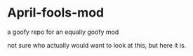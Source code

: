 # April-fools-mod
a goofy repo for an equally goofy mod

not sure who actually would want to look at this, but here it is.
